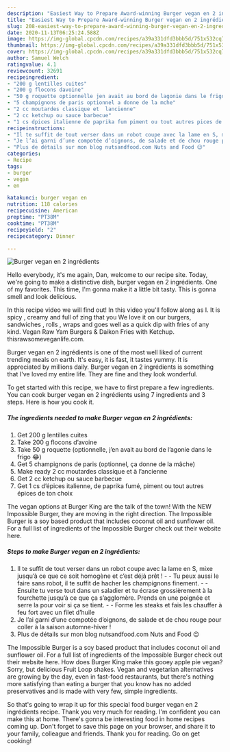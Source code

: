 ```yaml
---
description: "Easiest Way to Prepare Award-winning Burger vegan en 2 ingrédients"
title: "Easiest Way to Prepare Award-winning Burger vegan en 2 ingrédients"
slug: 208-easiest-way-to-prepare-award-winning-burger-vegan-en-2-ingredients
date: 2020-11-13T06:25:24.588Z
image: https://img-global.cpcdn.com/recipes/a39a331dfd3bbb5d/751x532cq70/burger-vegan-en-2-ingredients-photo-principale-de-la-recette.jpg
thumbnail: https://img-global.cpcdn.com/recipes/a39a331dfd3bbb5d/751x532cq70/burger-vegan-en-2-ingredients-photo-principale-de-la-recette.jpg
cover: https://img-global.cpcdn.com/recipes/a39a331dfd3bbb5d/751x532cq70/burger-vegan-en-2-ingredients-photo-principale-de-la-recette.jpg
author: Samuel Welch
ratingvalue: 4.1
reviewcount: 32691
recipeingredient:
- "200 g lentilles cuites"
- "200 g flocons davoine"
- "50 g roquette optionnelle jen avait au bord de lagonie dans le frigo "
- "5 champignons de paris optionnel a donne de la mche"
- "2 cc moutardes classique et  lancienne"
- "2 cc ketchup ou sauce barbecue"
- "1 cs dpices italienne de paprika fum piment ou tout autres pices de ton choix"
recipeinstructions:
- "Il te suffit de tout verser dans un robot coupe avec la lame en S, mixe jusqu’à ce que ce soit homogène et c’est déjà prêt !  Tu peux aussi le faire sans robot, il te suffit de hacher les champignons finement.  Ensuite tu verse tout dans un saladier et tu écrase grossièrement à la fourchette jusqu’à ce que ça s’agglomère. Prends en une poignée et serre la pour voir si ça se tient.  Forme les steaks et fais les chauffer à feu fort avec un filet d’huile"
- "Je l’ai garni d’une compotée d’oignons, de salade et de chou rouge pour coller à la saison automne-hiver !"
- "Plus de détails sur mon blog nutsandfood.com Nuts and Food 😉"
categories:
- Recipe
tags:
- burger
- vegan
- en

katakunci: burger vegan en 
nutrition: 118 calories
recipecuisine: American
preptime: "PT38M"
cooktime: "PT38M"
recipeyield: "2"
recipecategory: Dinner

---
```



![Burger vegan en 2 ingrédients](https://img-global.cpcdn.com/recipes/a39a331dfd3bbb5d/751x532cq70/burger-vegan-en-2-ingredients-photo-principale-de-la-recette.jpg)

Hello everybody, it's me again, Dan, welcome to our recipe site. Today, we're going to make a distinctive dish, burger vegan en 2 ingrédients. One of my favorites. This time, I'm gonna make it a little bit tasty. This is gonna smell and look delicious.

In this recipe video we will find out! In this video you&#39;ll follow along as I. It is spicy , creamy and full of zing that you We love it on our burgers, sandwiches , rolls , wraps and goes well as a quick dip with fries of any kind. Vegan Raw Yam Burgers &amp; Daikon Fries with Ketchup. thisrawsomeveganlife.com.

Burger vegan en 2 ingrédients is one of the most well liked of current trending meals on earth. It's easy, it is fast, it tastes yummy. It is appreciated by millions daily. Burger vegan en 2 ingrédients is something that I've loved my entire life. They are fine and they look wonderful.


To get started with this recipe, we have to first prepare a few ingredients. You can cook burger vegan en 2 ingrédients using 7 ingredients and 3 steps. Here is how you cook it.

<!--inarticleads1-->

##### The ingredients needed to make Burger vegan en 2 ingrédients:

1. Get 200 g lentilles cuites
1. Take 200 g flocons d’avoine
1. Take 50 g roquette (optionnelle, j’en avait au bord de l’agonie dans le frigo 😂)
1. Get 5 champignons de paris (optionnel, ça donne de la mâche)
1. Make ready 2 cc moutardes classique et à l’ancienne
1. Get 2 cc ketchup ou sauce barbecue
1. Get 1 cs d’épices italienne, de paprika fumé, piment ou tout autres épices de ton choix


The vegan options at Burger King are the talk of the town! With the NEW Impossible Burger, they are moving in the right direction. The Impossible Burger is a soy based product that includes coconut oil and sunflower oil. For a full list of ingredients of the Impossible Burger check out their website here. 

<!--inarticleads2-->

##### Steps to make Burger vegan en 2 ingrédients:

1. Il te suffit de tout verser dans un robot coupe avec la lame en S, mixe jusqu’à ce que ce soit homogène et c’est déjà prêt ! -  - Tu peux aussi le faire sans robot, il te suffit de hacher les champignons finement. -  - Ensuite tu verse tout dans un saladier et tu écrase grossièrement à la fourchette jusqu’à ce que ça s’agglomère. Prends en une poignée et serre la pour voir si ça se tient. -  - Forme les steaks et fais les chauffer à feu fort avec un filet d’huile
1. Je l’ai garni d’une compotée d’oignons, de salade et de chou rouge pour coller à la saison automne-hiver !
1. Plus de détails sur mon blog nutsandfood.com Nuts and Food 😉


The Impossible Burger is a soy based product that includes coconut oil and sunflower oil. For a full list of ingredients of the Impossible Burger check out their website here. How does Burger King make this gooey apple pie vegan? Sorry, but delicious Fruit Loop shakes. Vegan and vegetarian alternatives are growing by the day, even in fast-food restaurants, but there&#39;s nothing more satisfying than eating a burger that you know has no added preservatives and is made with very few, simple ingredients. 

So that's going to wrap it up for this special food burger vegan en 2 ingrédients recipe. Thank you very much for reading. I'm confident you can make this at home. There's gonna be interesting food in home recipes coming up. Don't forget to save this page on your browser, and share it to your family, colleague and friends. Thank you for reading. Go on get cooking!
